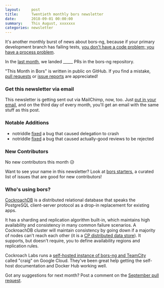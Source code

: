```yaml
---
layout:     post
title:      Twentieth monthly bors newsletter
date:       2018-09-01 00:00:00
summary:    This August, xxxxxxx
categories: newsletter
---
```


It's another monthly burst of news about bors-ng,
because if your primary development branch has failing tests,
[you don't have a code problem; you have a process problem](https://threadreaderapp.com/thread/1026434505136132096.html).

In the [last month](https://github.com/bors-ng/bors-ng/pulls?utf8=%E2%9C%93&q=is%3Apr%20is%3Aclosed%20closed%3A2018-08-01..2018-08-31),
we landed _____ PRs in the bors-ng repository.

"This Month in Bors" is written in public on GitHub.
If you find a mistake, [pull requests] or [issue reports] are appreciated!

[pull requests]: https://github.com/bors-ng/bors-ng.github.io/pulls
[issue reports]: https://github.com/bors-ng/bors-ng.github.io/issues


### Get this newsletter via email

This newsletter is getting sent out via MailChimp, now, too.
Just [put in your email](#mailing-list),
and on the third day of every month,
you'll get an email with the same stuff as this post.


### Notable Additions

* notriddle [fixed](https://github.com/bors-ng/bors-ng/pull/443) a bug that caused delegation to crash
* notriddle [fixed](https://github.com/bors-ng/bors-ng/pull/444) a bug that caused actually-good reviews to be rejected


### New Contributors

No new contributors this month 😥

Want to see your name in this newsletter? Look at [bors starters](https://bors.tech/starters/), a curated list of issues that are good for new contributors!


### Who's using bors?

[CockroachDB](https://github.com/cockroachdb/cockroach) is a distributed relational database
that speaks the PostgreSQL client-server protocol as a drop-in replacement for existing apps.

It has a sharding and replication algorithm built-in,
which maintains high availability and consistency in many common failure scenarios.
A CockroachDB cluster will maintain consistency by going down if a majority of nodes can't reach each other
(it is a [CP distributed data store](https://en.wikipedia.org/wiki/CAP_theorem)).
It supports, but doesn't require, you to define availability regions and replication rules.

Cockroach Labs runs a [self-hosted instance of bors-ng and TeamCity](https://github.com/cockroachdb/cockroach/wiki/Bors-merge-bot) called "craig" on Google Cloud.
They've been great help getting the self-host documentation and Docker Hub working well.

Got any suggestions for next month?
Post a comment on the [September pull request](https://github.com/bors-ng/bors-ng.github.io/pull/___).
